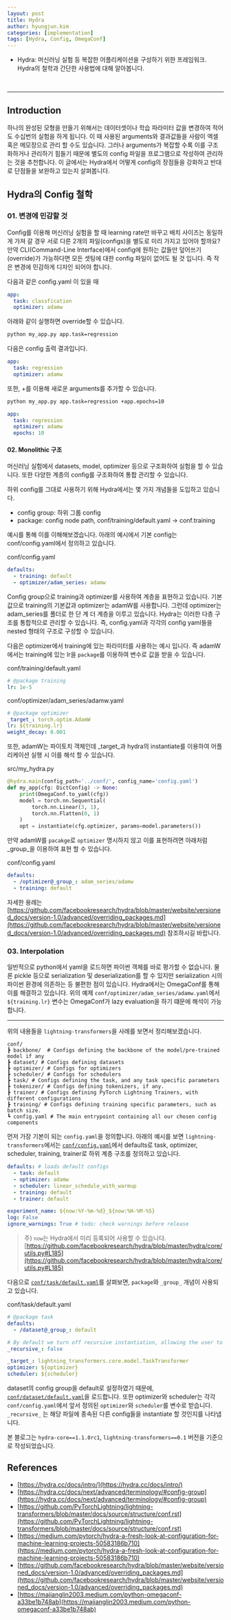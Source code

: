 ```yaml
---
layout: post
title: Hydra
author: hyungjun.kim
categories: [implementation]
tags: [Hydra, Config, OmegaConf]
---
```


- Hydra: 머신러닝 실험 등 복잡한 어플리케이션을 구성하기 위한 프레임워크. Hydra의 철학과 간단한 사용법에 대해 알아봅니다.
<br/>

---
## Introduction
하나의 완성된 모형을 만들기 위해서는 데이터셋이나 학습 파라미터 값을 변경하여 적어도 수십번의 실험을 하게 됩니다. 이 때 사용된 arguments와 결과값들을 사람이 엑셀 혹은 메모장으로 관리 할 수도 있습니다. 그러나 arguments가 복잡할 수록 이를 구조화하거나 관리하기 힘들기 때문에 별도의 config 파일을 프로그램으로 작성하여 관리하는 것을 추천합니다. 이 글에서는 Hydra에서 어떻게 config의 장점들을 강화하고 반대로 단점들을 보완하고 있는지 살펴봅니다.

## Hydra의 Config 철학

### 01. 변경에 민감할 것

Config를 이용해 머신러닝 실험을 할 때 learning rate만 바꾸고 배치 사이즈는 동일하게 가져 갈 경우 서로 다른 2개의 파일(configs)을 별도로 미리 가지고 있어야 할까요? 만약 CLI(Command-Line Interface)에서 config에 원하는 값들만 덮어쓰기(override)가 가능하다면 모든 셋팅에 대한 config 파일이 없어도 될 것 입니다. 즉 작은 변경에 민감하게 디자인 되어야 합니다.

다음과 같은 config.yaml 이 있을 때

```yaml
app:
  task: classfication
  optimizer: adamw
```

아래와 같이 실행하면 override할 수 있습니다.

```sh
python my_app.py app.task=regression
```

다음은 config 출력 결과입니다.

```yaml
app:
  task: regression
  optimizer: adamw
```

또한, +를 이용해 새로운 arguments를 추가할 수 있습니다.

```sh
python my_app.py app.task=regression +app.epochs=10
```

```yaml
app:
  task: regression
  optimizer: adamw
  epochs: 10
```


#### 02. Monolithic 구조

머신러닝 실험에서 datasets, model, optimizer 등으로 구조화하여 실험을 할 수 있습니다. 또한 다양한 계층의 config를 구조화하여 통합 관리할 수 있습니다.

하위 config를 그대로 사용하기 위해 Hydra에서는 몇 가지 개념들을 도입하고 있습니다.
- config group: 하위 그룹 config
- package: config node path, conf/training/default.yaml -> conf.training



예시를 통해 이를 이해해보겠습니다. 아래의 예시에서 기본 config는 conf/config.yaml에서 정의하고 있습니다.

conf/config.yaml

```yaml
defaults:
  - training: default
  - optimizer/adam_series: adamw
```

Config group으로 training과 optimizer를 사용하여 계층을 표현하고 있습니다. 기본값으로 training의 기본값과 optimizer는 adamW를 사용합니다. 그런데 optimizer는 adam_series를 폴더로 한 단 계 더 계층을 이루고 있습니다. Hydra는 이러한 다층 구조를 통합적으로 관리할 수 있습니다. 즉, config.yaml과 각각의 config yaml들을 nested 형태의 구조로 구성할 수 있습니다.

다음은 optimizer에서 training에 있는 파라미터를 사용하는 예시 입니다. 즉 adamW에서는 training에 있는 lr을 `package`를 이용하여 변수로 값을 받을 수 있습니다.

conf/training/default.yaml

```yaml
# @package training
lr: 1e-5
```

conf/optimizer/adam_series/adamw.yaml

```yaml
# @package optimizer
_target_: torch.optim.AdamW
lr: ${training.lr}
weight_decay: 0.001
```

또한, adamW는 파이토치 객체인데 _target_과 hydra의 instantiate를 이용하여 어플리케이션 실행 시 이를 해석 할 수 있습니다.

src/my_hydra.py

```python
@hydra.main(config_path='../conf/', config_name='config.yaml')
def my_app(cfg: DictConfig) -> None:
    print(OmegaConf.to_yaml(cfg))
    model = torch.nn.Sequential(
        torch.nn.Linear(3, 1),
        torch.nn.Flatten(0, 1)
    )
    opt = instantiate(cfg.optimizer, params=model.parameters())
```

만약 adamW를 `pacakge`로 `optimizer` 명시하지 않고 이를 표현하려면 아래처럼 _group_을 이용하여 표현 할 수 있습니다.

conf/config.yaml

```yaml
defaults:
  - /optimizer@_group_: adam_series/adamw
  - training: default
```

자세한 용례는 [https://github.com/facebookresearch/hydra/blob/master/website/versioned_docs/version-1.0/advanced/overriding_packages.md](https://github.com/facebookresearch/hydra/blob/master/website/versioned_docs/version-1.0/advanced/overriding_packages.md) 참조하시길 바랍니다.

### 03. Interpolation

일반적으로 python에서 yaml을 로드하면 파이썬 객체를 바로 평가할 수 없습니다. 물론 pickle 등으로 serialization 및 deserialization를 할 수 있지만 serialization 시의 파이썬 환경에 의존하는 등 불편한 점이 있습니다. Hydra에서는 OmegaConf를 통해 이를 해결하고 있습니다.
위의 예제 `conf/optimizer/adam_series/adamw.yaml`에서 `${training.lr}` 변수는 OmegaConf가 lazy evaluation을 하기 떄문에 해석이 가능합니다.

----

위의 내용들을 `lightning-transformers`을 사례를 보면서 정리해보겠습니다.


```
conf/
┣ backbone/  # Configs defining the backbone of the model/pre-trained model if any
┣ dataset/ # Configs defining datasets
┣ optimizer/ # Configs for optimizers
┣ scheduler/ # Configs for schedulers
┣ task/ # Configs defining the task, and any task specific parameters
┣ tokenizer/ # Configs defining tokenizers, if any.
┣ trainer/ # Configs defining PyTorch Lightning Trainers, with different configurations
┣ training/ # Configs defining training specific parameters, such as batch size.
┗ config.yaml # The main entrypoint containing all our chosen config components
```

먼저 가장 기본이 되는 `config.yaml`을 정의합니다. 아래의 예시를 보면 `lightning-transformers`에서는 [`conf/config.yaml`](https://github.com/PyTorchLightning/lightning-transformers/blob/master/conf/config.yaml)에서 defaults로 task, optimizer, scheduler, training, trainer로 하위 계층 구조를 정의하고 있습니다.

```yaml
defaults: # loads default configs
  - task: default
  - optimizer: adamw
  - scheduler: linear_schedule_with_warmup
  - training: default
  - trainer: default

experiment_name: ${now:%Y-%m-%d}_${now:%H-%M-%S}
log: False
ignore_warnings: True # todo: check warnings before release
```

> 주) `now`는 Hydra에서 미리 등록되어 사용할 수 있습니다. [https://github.com/facebookresearch/hydra/blob/master/hydra/core/utils.py#L185](https://github.com/facebookresearch/hydra/blob/master/hydra/core/utils.py#L185)

다음으로 [`conf/task/default.yaml`](https://github.com/PyTorchLightning/lightning-transformers/blob/master/conf/task/default.yaml)를 살펴보면, `package`와 `_group_` 개념이 사용되고 있습니다.

conf/task/default.yaml

```yaml
# @package task
defaults:
  - /dataset@_group_: default

# By default we turn off recursive instantiation, allowing the user to instantiate themselves at the appropriate times.
_recursive_: false

_target_: lightning_transformers.core.model.TaskTransformer
optimizer: ${optimizer}
scheduler: ${scheduler}
```

dataset의 config group을 default로 설정하였기 때문에, [`conf/dataset/default.yaml`](https://github.com/PyTorchLightning/lightning-transformers/blob/master/conf/dataset/default.yaml)을 로드합니다. 또한 optimizer와 scheduler는 각각 `conf/config.yaml`에서 앞서 정의된 `optimizer`와 `scheduler`를 변수로 받습니다. `_recursive_` 는 해당 파일에 종속된 다른 config들을 instantiate 할 것인지를 나타냅니다.


본 블로그는 `hydra-core==1.1.0rc1`, `lightning-transformers==0.1` 버전을 기준으로 작성되었습니다.

## References
- [https://hydra.cc/docs/intro/](https://hydra.cc/docs/intro/)
- [https://hydra.cc/docs/next/advanced/terminology/#config-group](https://hydra.cc/docs/next/advanced/terminology/#config-group)
- [https://github.com/PyTorchLightning/lightning-transformers/blob/master/docs/source/structure/conf.rst](https://github.com/PyTorchLightning/lightning-transformers/blob/master/docs/source/structure/conf.rst)
- [https://medium.com/pytorch/hydra-a-fresh-look-at-configuration-for-machine-learning-projects-50583186b710](https://medium.com/pytorch/hydra-a-fresh-look-at-configuration-for-machine-learning-projects-50583186b710)
- [https://github.com/facebookresearch/hydra/blob/master/website/versioned_docs/version-1.0/advanced/overriding_packages.md](https://github.com/facebookresearch/hydra/blob/master/website/versioned_docs/version-1.0/advanced/overriding_packages.md)
- [https://majianglin2003.medium.com/python-omegaconf-a33be1b748ab](https://majianglin2003.medium.com/python-omegaconf-a33be1b748ab)
